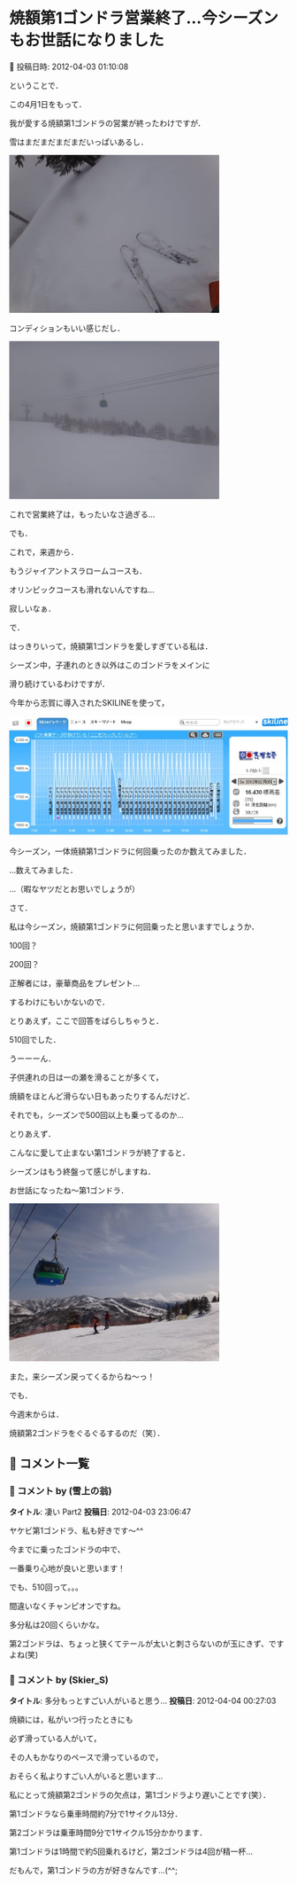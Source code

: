 # 焼額第1ゴンドラ営業終了…今シーズンもお世話になりました

📅 投稿日時: 2012-04-03 01:10:08

ということで．





この4月1日をもって．


我が愛する焼額第1ゴンドラの営業が終ったわけですが．





雪はまだまだまだまだいっぱいあるし．




![2b6277f47d93a230b9fd77b596274df3.jpg](images/2b6277f47d93a230b9fd77b596274df3.jpg)




コンディションもいい感じだし．




![8f0ce9d6611895048380741f749cbb3e.jpg](images/8f0ce9d6611895048380741f749cbb3e.jpg)




これで営業終了は，もったいなさ過ぎる…


でも．


これで，来週から．


もうジャイアントスラロームコースも．


オリンピックコースも滑れないんですね…


寂しいなぁ．





で．


はっきりいって，焼額第1ゴンドラを愛しすぎている私は．


シーズン中，子連れのとき以外はこのゴンドラをメインに


滑り続けているわけですが．





今年から志賀に導入されたSKILINEを使って，




![e81e1bf407dbc8cddd3aa6e5611b52b6.jpg](images/e81e1bf407dbc8cddd3aa6e5611b52b6.jpg)




今シーズン，一体焼額第1ゴンドラに何回乗ったのか数えてみました．


…数えてみました．


…（暇なヤツだとお思いでしょうが）





さて．


私は今シーズン，焼額第1ゴンドラに何回乗ったと思いますでしょうか．


100回？


200回？





正解者には，豪華商品をプレゼント…


























するわけにもいかないので．


とりあえず，ここで回答をばらしちゃうと．





510回でした．





うーーーん．


子供連れの日は一の瀬を滑ることが多くて，


焼額をほとんど滑らない日もあったりするんだけど．


それでも，シーズンで500回以上も乗ってるのか…





とりあえず．


こんなに愛して止まない第1ゴンドラが終了すると．


シーズンはもう終盤って感じがしますね．





お世話になったね～第1ゴンドラ．




![f6fa86ead069d0015b18d1e76fc41a58.jpg](images/f6fa86ead069d0015b18d1e76fc41a58.jpg)




また，来シーズン戻ってくるからね～っ！





でも．


今週末からは．


焼額第2ゴンドラをぐるぐるするのだ（笑）．

## 💬 コメント一覧

### 💬 コメント by (雪上の翁)
**タイトル**: 凄い Part2
**投稿日**: 2012-04-03 23:06:47

ヤケビ第1ゴンドラ、私も好きです～^^

今までに乗ったゴンドラの中で、

一番乗り心地が良いと思います！

でも、510回って。。。

間違いなくチャンピオンですね。

多分私は20回くらいかな。

第2ゴンドラは、ちょっと狭くてテールが太いと刺さらないのが玉にきず、ですよね(笑)

### 💬 コメント by (Skier_S)
**タイトル**: 多分もっとすごい人がいると思う…
**投稿日**: 2012-04-04 00:27:03

焼額には，私がいつ行ったときにも

必ず滑っている人がいて，

その人もかなりのペースで滑っているので，

おそらく私よりすごい人がいると思います…



私にとって焼額第2ゴンドラの欠点は，第1ゴンドラより遅いことです(笑）．



第1ゴンドラなら乗車時間約7分で1サイクル13分．

第2ゴンドラは乗車時間9分で1サイクル15分かかります．

第1ゴンドラは1時間で約5回乗れるけど，第2ゴンドラは4回が精一杯…

だもんで，第1ゴンドラの方が好きなんです…(^^;

